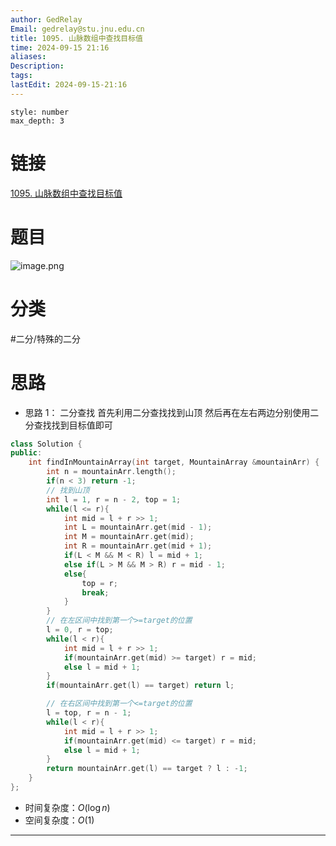 ```yaml
---
author: GedRelay
Email: gedrelay@stu.jnu.edu.cn
title: 1095. 山脉数组中查找目标值
time: 2024-09-15 21:16
aliases: 
Description: 
tags: 
lastEdit: 2024-09-15-21:16
---
```


```toc
style: number
max_depth: 3
```

# 链接
[1095. 山脉数组中查找目标值](https://leetcode.cn/problems/find-in-mountain-array/) 

# 题目
![image.png](https://ged-pic-bed.oss-cn-guangzhou.aliyuncs.com/img/202409152116715.png)


# 分类
#二分/特殊的二分 

# 思路
- 思路 1：
二分查找
首先利用二分查找找到山顶
然后再在左右两边分别使用二分查找找到目标值即可


```cpp
class Solution {
public:
    int findInMountainArray(int target, MountainArray &mountainArr) {
        int n = mountainArr.length();
        if(n < 3) return -1;
        // 找到山顶
        int l = 1, r = n - 2, top = 1;
        while(l <= r){
            int mid = l + r >> 1;
            int L = mountainArr.get(mid - 1);
            int M = mountainArr.get(mid);
            int R = mountainArr.get(mid + 1);
            if(L < M && M < R) l = mid + 1;
            else if(L > M && M > R) r = mid - 1;
            else{
                top = r;
                break;
            }
        }
        // 在左区间中找到第一个>=target的位置
        l = 0, r = top;
        while(l < r){
            int mid = l + r >> 1;
            if(mountainArr.get(mid) >= target) r = mid;
            else l = mid + 1;
        }
        if(mountainArr.get(l) == target) return l;

        // 在右区间中找到第一个<=target的位置
        l = top, r = n - 1;
        while(l < r){
            int mid = l + r >> 1;
            if(mountainArr.get(mid) <= target) r = mid;
            else l = mid + 1;
        }
        return mountainArr.get(l) == target ? l : -1;
    }
};
```


- 时间复杂度：${O\left( \log n \right)  }$ 
- 空间复杂度：${O\left( 1 \right)  }$ 


---

